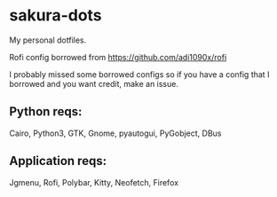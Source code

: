 # sakura-dots
My personal dotfiles.

Rofi config borrowed from https://github.com/adi1090x/rofi

I probably missed some borrowed configs so if you have a config that I borrowed and you want credit, make an issue.

Python reqs:
--

  Cairo,
  Python3,
  GTK,
  Gnome,
  pyautogui,
  PyGobject,
  DBus
  
Application reqs:
--

  Jgmenu,
  Rofi,
  Polybar,
  Kitty,
  Neofetch,
  Firefox
